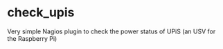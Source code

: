 check_upis
==========

Very simple Nagios plugin to check the power status of UPiS (an USV for the Raspberry Pi)

